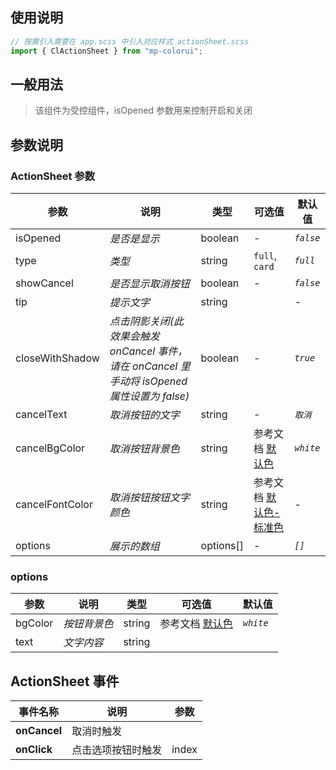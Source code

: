 ## 使用说明

```jsx
// 按需引入需要在 app.scss 中引入对应样式 actionSheet.scss
import { ClActionSheet } from "mp-colorui";
```

## 一般用法

> 该组件为受控组件，isOpened 参数用来控制开启和关闭

<CodeShow componentName='actionSheet' />

## 参数说明

### ActionSheet 参数

| 参数            | 说明                                                                                         | 类型      | 可选值                                                      | 默认值    |
| --------------- | -------------------------------------------------------------------------------------------- | --------- | ----------------------------------------------------------- | --------- |
| isOpened        | _是否是显示_                                                                                 | boolean   | -                                                           | _`false`_ |
| type            | _类型_                                                                                       | string    | `full`, `card`                                              | _`full`_  |
| showCancel      | _是否显示取消按钮_                                                                           | boolean   | -                                                           | _`false`_ |
| tip             | _提示文字_                                                                                   | string    |                                                             | -         |
| closeWithShadow | _点击阴影关闭(此效果会触发 onCancel 事件，请在 onCancel 里手动将 isOpened 属性设置为 false)_ | boolean   | -                                                           | _`true`_  |
| cancelText      | _取消按钮的文字_                                                                             | string    | -                                                           | _`取消`_  |
| cancelBgColor   | _取消按钮背景色_                                                                             | string    | 参考文档 [默认色](/mp-colorui-doc/home/color)               | _`white`_ |
| cancelFontColor | _取消按钮按钮文字颜色_                                                                       | string    | 参考文档 [默认色-标准色](/mp-colorui-doc/home/color#标准色) | -         |
| options         | _展示的数组_                                                                                 | options[] | -                                                           | _`[]`_    |

### options

| 参数    | 说明         | 类型   | 可选值                                        | 默认值    |
| ------- | ------------ | ------ | --------------------------------------------- | --------- |
| bgColor | _按钮背景色_ | string | 参考文档 [默认色](/mp-colorui-doc/home/color) | _`white`_ |
| text    | _文字内容_   | string |                                               |           |

## ActionSheet 事件

| 事件名称     | 说明               | 参数  |
| ------------ | ------------------ | ----- |
| **onCancel** | 取消时触发         |       |
| **onClick**  | 点击选项按钮时触发 | index |

<FloatPhone url="https://yinliangdream.github.io/mp-colorui-h5-demo/#/package/actionPackage/actionSheet/index" />
